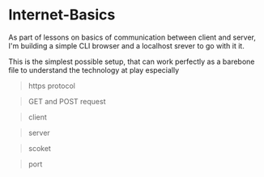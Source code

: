 # Internet-Basics
As part of lessons on basics of communication between client and server, 
I'm building a simple CLI browser and a localhost srever to go with it it. 

This is the simplest possible setup, that can work perfectly as a barebone file 
to understand the technology at play especially 
>https protocol

>GET and POST request

>client

>server

>scoket

>port
